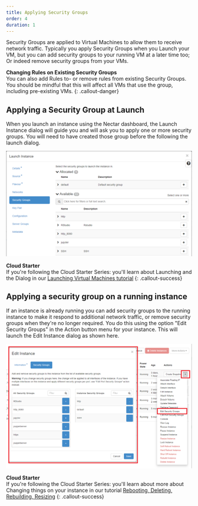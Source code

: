 ```yaml
---
title: Applying Security Groups
order: 4
duration: 1
---
```


Security Groups are applied to Virtual Machines to allow them to receive network traffic. Typically you apply Security Groups when you Launch your VM, but you can add security groups to your running VM at a later time too; Or indeed remove security groups from your VMs.

**Changing Rules on Existing Security Groups**<br/>
You can also add Rules to- or remove rules from existing Security Groups. You should be mindful that this will affect all VMs that use the group, including pre-existing VMs. 
{: .callout-danger}

## Applying a Security Group at Launch

When you launch an instance using the Nectar dashboard, the Launch Instance dialog will guide you and will ask you to apply one or more security groups. You will need to have created those group before the following the launch dialog. 

![](../assets/images/sec-groups-101/launch-dialog-sec-groups.png)

**Cloud Starter**<br/>
If you're following the Cloud Starter Series: you'll learn about Launching and the Dialog in our [Launching Virtual Machines tutorial](/launching-virtual-machines/)
{: .callout-success}


## Applying a security group on a running instance

If an instance is already running you can add security groups to the running instance to make it respond to additional network traffic, or remove security groups when they're no longer required. You do this using the  option "Edit Security Groups" in the Action button menu for your instance. This will launch the Edit Instance dialog as shown here. 

![](../assets/images/sec-groups-101/edit-instances-sec-groups.png)

**Cloud Starter**<br/>
If you're following the Cloud Starter Series: you'll learn about more about Changing things on your instance in our tutorial [Rebooting, Deleting, Rebuilding, Resizing](/changing-instances/)
{: .callout-success}